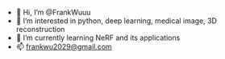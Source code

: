 - 👋 Hi, I’m @FrankWuuu
- 👀 I’m interested in python, deep learning, medical image, 3D reconstruction
- 🌱 I’m currently learning NeRF and its applications
- 📫 frankwu2029@gmail.com

<!---
FrankWuuu/FrankWuuu is a ✨ special ✨ repository because its `README.md` (this file) appears on your GitHub profile.
You can click the Preview link to take a look at your changes.
--->
